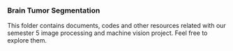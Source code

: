 ### Brain Tumor Segmentation

This folder contains documents, codes and other resources related with our semester 5 image processing and machine vision project. Feel free to explore them.
